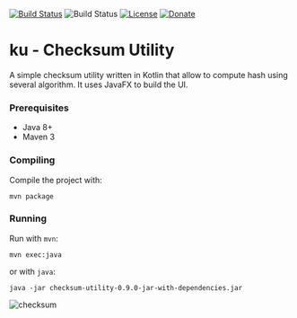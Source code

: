 [![Build Status](https://travis-ci.org/alessmar/ku.svg?branch=master)](https://travis-ci.org/alessmar/ku)
![Build Status](https://github.com/alessmar/ku/actions/workflows/main/badge.svg)
[![License](https://img.shields.io/badge/license-MIT-blue.svg)](https://opensource.org/licenses/MIT)
[![Donate](https://img.shields.io/badge/donate-buy%20me%20a%20coffee-yellowgreen.svg)](https://ko-fi.com/Y8Y6BN8C)


# ku - Checksum Utility

A simple checksum utility written in Kotlin that allow to compute hash using several algorithm. It uses JavaFX to build the UI.

### Prerequisites

* Java 8+
* Maven 3

### Compiling

Compile the project with:

```
mvn package
```

### Running

Run with `mvn`: 

```
mvn exec:java
```

or with `java`: 

```
java -jar checksum-utility-0.9.0-jar-with-dependencies.jar
```

![checksum](images/checksum.png)

